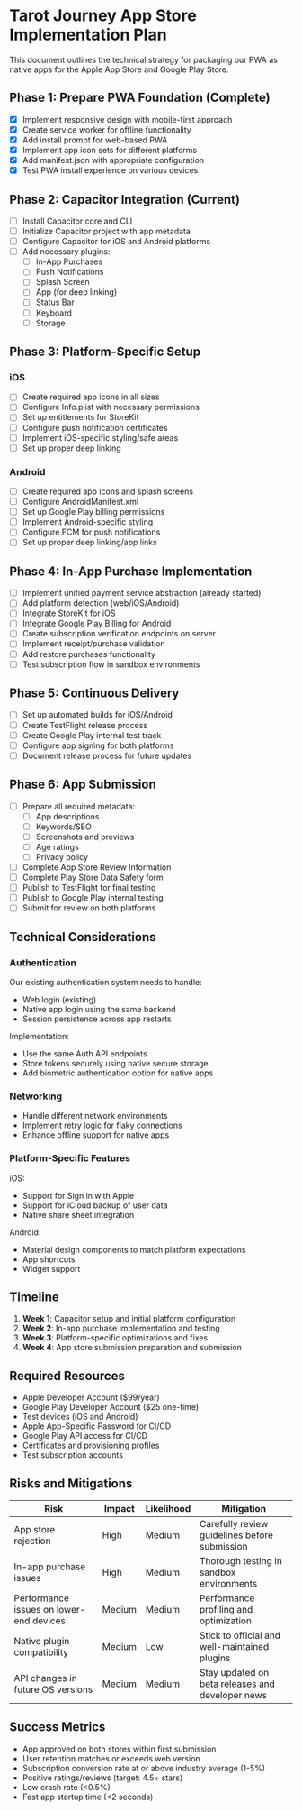 # Tarot Journey App Store Implementation Plan

This document outlines the technical strategy for packaging our PWA as native apps for the Apple App Store and Google Play Store.

## Phase 1: Prepare PWA Foundation (Complete)

- [x] Implement responsive design with mobile-first approach
- [x] Create service worker for offline functionality
- [x] Add install prompt for web-based PWA
- [x] Implement app icon sets for different platforms
- [x] Add manifest.json with appropriate configuration
- [x] Test PWA install experience on various devices

## Phase 2: Capacitor Integration (Current)

- [ ] Install Capacitor core and CLI
- [ ] Initialize Capacitor project with app metadata
- [ ] Configure Capacitor for iOS and Android platforms
- [ ] Add necessary plugins:
  - [ ] In-App Purchases
  - [ ] Push Notifications
  - [ ] Splash Screen
  - [ ] App (for deep linking)
  - [ ] Status Bar
  - [ ] Keyboard
  - [ ] Storage

## Phase 3: Platform-Specific Setup

### iOS
- [ ] Create required app icons in all sizes
- [ ] Configure Info.plist with necessary permissions
- [ ] Set up entitlements for StoreKit
- [ ] Configure push notification certificates
- [ ] Implement iOS-specific styling/safe areas
- [ ] Set up proper deep linking

### Android
- [ ] Create required app icons and splash screens
- [ ] Configure AndroidManifest.xml
- [ ] Set up Google Play billing permissions
- [ ] Implement Android-specific styling
- [ ] Configure FCM for push notifications
- [ ] Set up proper deep linking/app links

## Phase 4: In-App Purchase Implementation

- [ ] Implement unified payment service abstraction (already started)
- [ ] Add platform detection (web/iOS/Android)
- [ ] Integrate StoreKit for iOS
- [ ] Integrate Google Play Billing for Android
- [ ] Create subscription verification endpoints on server
- [ ] Implement receipt/purchase validation
- [ ] Add restore purchases functionality
- [ ] Test subscription flow in sandbox environments

## Phase 5: Continuous Delivery

- [ ] Set up automated builds for iOS/Android
- [ ] Create TestFlight release process
- [ ] Create Google Play internal test track
- [ ] Configure app signing for both platforms
- [ ] Document release process for future updates

## Phase 6: App Submission

- [ ] Prepare all required metadata:
  - [ ] App descriptions
  - [ ] Keywords/SEO
  - [ ] Screenshots and previews
  - [ ] Age ratings
  - [ ] Privacy policy
- [ ] Complete App Store Review Information
- [ ] Complete Play Store Data Safety form
- [ ] Publish to TestFlight for final testing
- [ ] Publish to Google Play internal testing
- [ ] Submit for review on both platforms

## Technical Considerations

### Authentication

Our existing authentication system needs to handle:
- Web login (existing)
- Native app login using the same backend
- Session persistence across app restarts

Implementation:
- Use the same Auth API endpoints
- Store tokens securely using native secure storage
- Add biometric authentication option for native apps

### Networking

- Handle different network environments
- Implement retry logic for flaky connections
- Enhance offline support for native apps

### Platform-Specific Features

iOS:
- Support for Sign in with Apple
- Support for iCloud backup of user data
- Native share sheet integration

Android:
- Material design components to match platform expectations
- App shortcuts
- Widget support

## Timeline

1. **Week 1**: Capacitor setup and initial platform configuration
2. **Week 2**: In-app purchase implementation and testing
3. **Week 3**: Platform-specific optimizations and fixes
4. **Week 4**: App store submission preparation and submission

## Required Resources

- Apple Developer Account ($99/year)
- Google Play Developer Account ($25 one-time)
- Test devices (iOS and Android)
- Apple App-Specific Password for CI/CD
- Google Play API access for CI/CD
- Certificates and provisioning profiles
- Test subscription accounts

## Risks and Mitigations

| Risk | Impact | Likelihood | Mitigation |
|------|--------|------------|------------|
| App store rejection | High | Medium | Carefully review guidelines before submission |
| In-app purchase issues | High | Medium | Thorough testing in sandbox environments |
| Performance issues on lower-end devices | Medium | Medium | Performance profiling and optimization |
| Native plugin compatibility | Medium | Low | Stick to official and well-maintained plugins |
| API changes in future OS versions | Medium | Medium | Stay updated on beta releases and developer news |

## Success Metrics

- App approved on both stores within first submission
- User retention matches or exceeds web version
- Subscription conversion rate at or above industry average (1-5%)
- Positive ratings/reviews (target: 4.5+ stars)
- Low crash rate (<0.5%)
- Fast app startup time (<2 seconds)